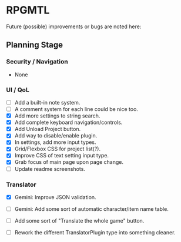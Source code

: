# RPGMTL  
Future (possible) improvements or bugs are noted here:  
  
## Planning Stage  
  
### Security / Navigation  
- None
  
### UI / QoL  
  
- [ ] Add a built-in note system.  
- [ ] A comment system for each line could be nice too.  
- [x] Add more settings to string search.  
- [x] Add complete keyboard navigation/controls.  
- [x] Add Unload Project button.  
- [x] Add way to disable/enable plugin.  
- [x] In settings, add more input types.  
- [x] Grid/Flexbox CSS for project list(?).  
- [x] Improve CSS of text setting input type.  
- [x] Grab focus of main page upon page change.  
- [ ] Update readme screenshots.  
  
### Translator
  
- [x] Gemini: Improve JSON validation.  
- [ ] Gemini: Add some sort of automatic character/item name table.  
- [ ] Add some sort of "Translate the whole game" button.  
- [ ] Rework the different TranslatorPlugin type into something cleaner.  
  
